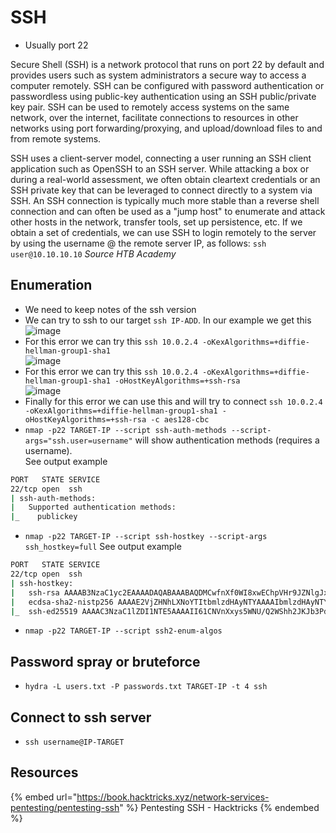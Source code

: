# SSH

- Usually port 22

Secure Shell (SSH) is a network protocol that runs on port 22 by default and provides users such as system administrators a secure way to access a computer remotely. SSH can be configured with password authentication or passwordless using public-key authentication using an SSH public/private key pair. SSH can be used to remotely access systems on the same network, over the internet, facilitate connections to resources in other networks using port forwarding/proxying, and upload/download files to and from remote systems.  

SSH uses a client-server model, connecting a user running an SSH client application such as OpenSSH to an SSH server. While attacking a box or during a real-world assessment, we often obtain cleartext credentials or an SSH private key that can be leveraged to connect directly to a system via SSH. An SSH connection is typically much more stable than a reverse shell connection and can often be used as a "jump host" to enumerate and attack other hosts in the network, transfer tools, set up persistence, etc. If we obtain a set of credentials, we can use SSH to login remotely to the server by using the username @ the remote server IP, as follows:
`ssh user@10.10.10.10`
*Source HTB Academy*

## Enumeration

- We need to keep notes of the ssh version
- We can try to ssh to our target `ssh IP-ADD`. In our example we get this  
![image](https://user-images.githubusercontent.com/96747355/175833787-a2b8bcbd-05a9-4ecb-ac37-b584c896253c.png)  
- For this error we can try this `ssh 10.0.2.4 -oKexAlgorithms=+diffie-hellman-group1-sha1 `  
![image](https://user-images.githubusercontent.com/96747355/175834000-bc2e9cbe-5949-4836-88d7-c9d399f95054.png)  
- For this error we can try this `ssh 10.0.2.4 -oKexAlgorithms=+diffie-hellman-group1-sha1 -oHostKeyAlgorithms=+ssh-rsa `  
![image](https://user-images.githubusercontent.com/96747355/175834033-1c9a18f8-bb6f-4961-bbc1-3550da4dba45.png)  
- Finally for this error we can use this and will try to connect `ssh 10.0.2.4 -oKexAlgorithms=+diffie-hellman-group1-sha1 -oHostKeyAlgorithms=+ssh-rsa -c aes128-cbc`
- `nmap -p22 TARGET-IP --script ssh-auth-methods --script-args="ssh.user=username"` will show authentication methods (requires a username).  
See output example

```bash
PORT   STATE SERVICE
22/tcp open  ssh
| ssh-auth-methods: 
|   Supported authentication methods: 
|_    publickey
```

- `nmap -p22 TARGET-IP --script ssh-hostkey --script-args ssh_hostkey=full`
See output example

```bash
PORT   STATE SERVICE
22/tcp open  ssh
| ssh-hostkey: 
|   ssh-rsa AAAAB3NzaC1yc2EAAAADAQABAAABAQDMCwfnXf0WI8xwEChpVHr9JZNlgJxXnGbrVM7TkTx2Kh+bnYBwtuZrIBj7zD+LNRqIOHPMmDCZuVHOONRX9qauAq46EtCYBN35NtCtQnBRGPMC8fVxPk6KORkrWJ2J5c/crYnNCbVOt55fad739S1fYs35+X2As5/bR+F6zfnpsTMvNSiXzzJRb4C/W4PcQ9T3Az7knI+8oyP4WsbUN3l2KOq+QsWscv5Ida+ZTR7DJIbfFs/fdsPzJsLJsONsjOwyOmWsge/nik2zMRkuIUgrYco8MtPoKKfXohpFffUm4dx0I54wv9GiIHRjEEx3przciF6XvPq/2uPWhi1wpn9R
|   ecdsa-sha2-nistp256 AAAAE2VjZHNhLXNoYTItbmlzdHAyNTYAAAAIbmlzdHAyNTYAAABBBJjL31haOqBjuQ4XE/yrVby9ygrWlBMaGhxa2gzUau6Oxqp+Lomi72wf/KQ1/FPwG8qFGM0mJxTFKnwj/Ez5Ok0=
|_  ssh-ed25519 AAAAC3NzaC1lZDI1NTE5AAAAII61CNVnXxys5WNU/Q2WShh2JKJb3Pd1sPItUTK144ZJ
```

- `nmap -p22 TARGET-IP --script ssh2-enum-algos `

## Password spray or bruteforce

- `hydra -L users.txt -P passwords.txt TARGET-IP -t 4 ssh`

## Connect to ssh server

- `ssh username@IP-TARGET` 

## Resources

{% embed url="https://book.hacktricks.xyz/network-services-pentesting/pentesting-ssh" %} Pentesting SSH - Hacktricks {% endembed %}  